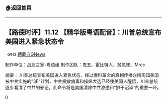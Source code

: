 ###  [:house:返回首頁](https://github.com/ourhimalayas/txt)
---

## 【路德时评】11.12 【精华版粤语配音】：川普总统宣布美国进入紧急状态令
` GM42` [轉載自GNews](https://gnews.org/zh-hans/584305/)

制作单位：战友之家-粤语组
制作团队：鬼五、霍比特人、羟氯喹、Mrcc



摘要：
川普总统宣布美国进入紧急状态，经过爆料革命的真相传播众所周知美国被中共实施的”3F”计划，中共投放病毒和操纵大选已经使美国人醒悟，川普总统逐步看清了中共的邪恶，此命令将是美国清除中共渗透和“排干沼泽“的重要一环。

0
